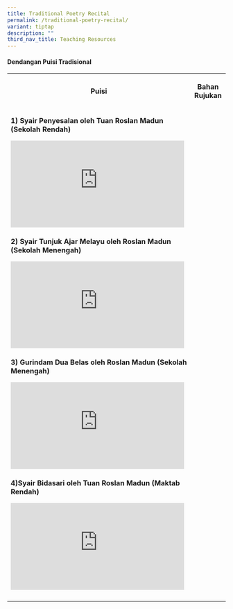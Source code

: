 ```yaml
---
title: Traditional Poetry Recital
permalink: /traditional-poetry-recital/
variant: tiptap
description: ""
third_nav_title: Teaching Resources
---
```

<h4><strong>Dendangan Puisi Tradisional</strong></h4>
<p></p>
<p></p>
<table style="minWidth: 50px">
<colgroup>
<col>
<col>
</colgroup>
<tbody>
<tr>
<th rowspan="1" colspan="1">
<p><strong>Puisi</strong>
</p>
</th>
<th rowspan="1" colspan="1">
<p>Bahan Rujukan</p>
</th>
</tr>
<tr>
<td rowspan="1" colspan="1">
<p><strong>1) Syair Penyesalan oleh Tuan Roslan Madun (Sekolah Rendah)</strong>
</p>
<p></p>
<div class="iframe-wrapper">
<iframe height="200" width="400" allowfullscreen="true" frameborder="0" src="https://www.youtube.com/embed/xJd1_Tk9pmk?si=pNud2IYshZ1OBl1R"></iframe>
</div>
</td>
<td rowspan="1" colspan="1">
<p></p>
</td>
</tr>
<tr>
<td rowspan="1" colspan="1">
<p><strong>2) Syair Tunjuk Ajar Melayu oleh Roslan Madun (Sekolah Menengah)</strong>
</p>
<div class="iframe-wrapper">
<iframe height="200" width="400" allowfullscreen="true" frameborder="0" src="https://www.youtube.com/embed/-zE50nKoWFo?si=S37QHbYk-CBQuqAI"></iframe>
</div>
</td>
<td rowspan="1" colspan="1">
<p></p>
</td>
</tr>
<tr>
<td rowspan="1" colspan="1">
<p><strong>3) Gurindam Dua Belas oleh Roslan Madun (Sekolah Menengah)</strong>
</p>
<div class="iframe-wrapper">
<iframe height="200" width="400" allowfullscreen="true" frameborder="0" src="https://www.youtube.com/embed/OVSdWtaXfC8?si=hcolpYYOocH6ikXe"></iframe>
</div>
</td>
<td rowspan="1" colspan="1">
<p></p>
</td>
</tr>
<tr>
<td rowspan="1" colspan="1">
<p><strong>4)Syair Bidasari oleh Tuan Roslan Madun (Maktab Rendah)</strong>
</p>
<div class="iframe-wrapper">
<iframe height="200" width="400" allowfullscreen="true" frameborder="0" src="https://www.youtube.com/embed/iYtjL_PzlMw?si=4ciI0m9l4qYusAIn"></iframe>
</div>
</td>
<td rowspan="1" colspan="1">
<p></p>
</td>
</tr>
<tr>
<td rowspan="1" colspan="1">
<p></p>
</td>
<td rowspan="1" colspan="1">
<p></p>
</td>
</tr>
</tbody>
</table>
<p></p>